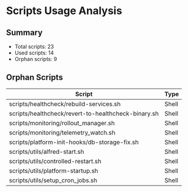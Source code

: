 # Scripts Usage Analysis

## Summary

- Total scripts: 23
- Used scripts: 14
- Orphan scripts: 9

## Orphan Scripts

| Script | Type |
|--------|------|
| scripts/healthcheck/rebuild-services.sh | Shell |
| scripts/healthcheck/revert-to-healthcheck-binary.sh | Shell |
| scripts/monitoring/rollout_manager.sh | Shell |
| scripts/monitoring/telemetry_watch.sh | Shell |
| scripts/platform-init-hooks/db-storage-fix.sh | Shell |
| scripts/utils/alfred-start.sh | Shell |
| scripts/utils/controlled-restart.sh | Shell |
| scripts/utils/platform-startup.sh | Shell |
| scripts/utils/setup_cron_jobs.sh | Shell |
